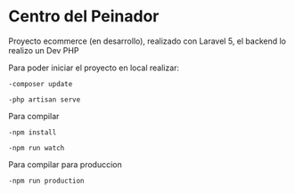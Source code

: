 # Centro del Peinador
Proyecto ecommerce (en desarrollo), realizado con Laravel 5, el backend lo realizo un Dev PHP


Para poder iniciar el proyecto en local realizar:

    -composer update

    -php artisan serve


Para compilar

    -npm install

    -npm run watch


Para compilar para produccion

    -npm run production
